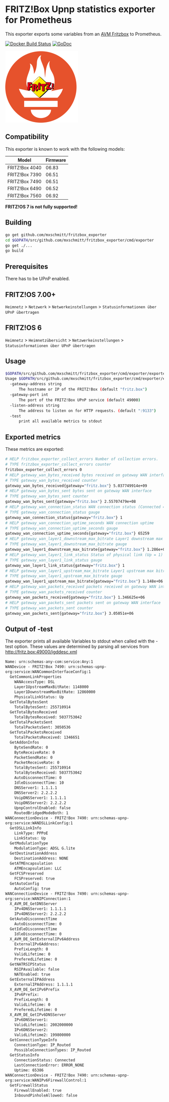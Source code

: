 # FRITZ!Box Upnp statistics exporter for Prometheus

This exporter exports some variables from an [AVM Fritzbox](https://avm.de/produkte/fritzbox/) to Prometheus.

[![Docker Build Status](https://img.shields.io/docker/build/mxschmitt/fritzbox_exporter.svg)](https://store.docker.com/community/images/mxschmitt/fritzbox_exporter)
[![GoDoc](https://godoc.org/github.com/mxschmitt/fritzbox_exporter/pkg/fritzboxmetrics?status.svg)](https://godoc.org/github.com/mxschmitt/fritzbox_exporter/pkg/fritzboxmetrics)

![FRITZ!Box Prometheus Exporter](./docs/logo.svg)

## Compatibility

This exporter is known to work with the following models:

| Model          | Firmware |
|----------------|----------|
| FRITZ!Box 4040 | 06.83    |
| FRITZ!Box 7390 | 06.51    |
| FRITZ!Box 7490 | 06.51    |
| FRITZ!Box 6490 | 06.52    |
| FRITZ!Box 7560 | 06.92    |

**FRITZ!OS 7 is not fully supported!**

## Building

```bash
go get github.com/mxschmitt/fritzbox_exporter
cd $GOPATH/src/github.com/mxschmitt/fritzbox_exporter/cmd/exporter
go get ./...
go build
```

## Prerequisites

There has to be UPnP enabled.

## FRITZ!OS 7.00+

`Heimnetz` > `Netzwerk` > `Netwerkeinstellungen` > `Statusinformationen über UPnP übertragen`

## FRITZ!OS 6

`Heimnetz` > `Heimnetzübersicht` > `Netzwerkeinstellungen` > `Statusinformationen über UPnP übertragen`

## Usage

```bash
$GOPATH/src/github.com/mxschmitt/fritzbox_exporter/cmd/exporter/exporter -h
Usage $GOPATH/src/github.com/mxschmitt/fritzbox_exporter/cmd/exporter/exporter:
  -gateway-address string
      The hostname or IP of the FRITZ!Box (default "fritz.box")
  -gateway-port int
      The port of the FRITZ!Box UPnP service (default 49000)
  -listen-address string
      The address to listen on for HTTP requests. (default ":9133")
  -test
      print all available metrics to stdout
```

## Exported metrics

These metrics are exported:

```bash
# HELP fritzbox_exporter_collect_errors Number of collection errors.
# TYPE fritzbox_exporter_collect_errors counter
fritzbox_exporter_collect_errors 0
# HELP gateway_wan_bytes_received bytes received on gateway WAN interface
# TYPE gateway_wan_bytes_received counter
gateway_wan_bytes_received{gateway="fritz.box"} 5.037749914e+09
# HELP gateway_wan_bytes_sent bytes sent on gateway WAN interface
# TYPE gateway_wan_bytes_sent counter
gateway_wan_bytes_sent{gateway="fritz.box"} 2.55707479e+08
# HELP gateway_wan_connection_status WAN connection status (Connected = 1)
# TYPE gateway_wan_connection_status gauge
gateway_wan_connection_status{gateway="fritz.box"} 1
# HELP gateway_wan_connection_uptime_seconds WAN connection uptime
# TYPE gateway_wan_connection_uptime_seconds gauge
gateway_wan_connection_uptime_seconds{gateway="fritz.box"} 65259
# HELP gateway_wan_layer1_downstream_max_bitrate Layer1 downstream max bitrate
# TYPE gateway_wan_layer1_downstream_max_bitrate gauge
gateway_wan_layer1_downstream_max_bitrate{gateway="fritz.box"} 1.286e+07
# HELP gateway_wan_layer1_link_status Status of physical link (Up = 1)
# TYPE gateway_wan_layer1_link_status gauge
gateway_wan_layer1_link_status{gateway="fritz.box"} 1
# HELP gateway_wan_layer1_upstream_max_bitrate Layer1 upstream max bitrate
# TYPE gateway_wan_layer1_upstream_max_bitrate gauge
gateway_wan_layer1_upstream_max_bitrate{gateway="fritz.box"} 1.148e+06
# HELP gateway_wan_packets_received packets received on gateway WAN interface
# TYPE gateway_wan_packets_received counter
gateway_wan_packets_received{gateway="fritz.box"} 1.346625e+06
# HELP gateway_wan_packets_sent packets sent on gateway WAN interface
# TYPE gateway_wan_packets_sent counter
gateway_wan_packets_sent{gateway="fritz.box"} 3.05051e+06
```

## Output of -test

The exporter prints all available Variables to stdout when called with the -test option.
These values are determined by parsing all services from http://fritz.box:49000/igddesc.xml 

    Name: urn:schemas-any-com:service:Any:1
    WANDevice - FRITZ!Box 7490: urn:schemas-upnp-org:service:WANCommonInterfaceConfig:1
      GetCommonLinkProperties
        WANAccessType: DSL
        Layer1UpstreamMaxBitRate: 1148000
        Layer1DownstreamMaxBitRate: 12860000
        PhysicalLinkStatus: Up
      GetTotalBytesSent
        TotalBytesSent: 255710914
      GetTotalBytesReceived
        TotalBytesReceived: 5037753042
      GetTotalPacketsSent
        TotalPacketsSent: 3050536
      GetTotalPacketsReceived
        TotalPacketsReceived: 1346651
      GetAddonInfos
        ByteSendRate: 0
        ByteReceiveRate: 0
        PacketSendRate: 0
        PacketReceiveRate: 0
        TotalBytesSent: 255710914
        TotalBytesReceived: 5037753042
        AutoDisconnectTime: 0
        IdleDisconnectTime: 10
        DNSServer1: 1.1.1.1
        DNSServer2: 2.2.2.2
        VoipDNSServer1: 1.1.1.1
        VoipDNSServer2: 2.2.2.2
        UpnpControlEnabled: false
        RoutedBridgedModeBoth: 1
    WANConnectionDevice - FRITZ!Box 7490: urn:schemas-upnp-org:service:WANDSLLinkConfig:1
      GetDSLLinkInfo
        LinkType: PPPoE
        LinkStatus: Up
      GetModulationType
        ModulationType: ADSL G.lite
      GetDestinationAddress
        DestinationAddress: NONE
      GetATMEncapsulation
        ATMEncapsulation: LLC
      GetFCSPreserved
        FCSPreserved: true
      GetAutoConfig
        AutoConfig: true
    WANConnectionDevice - FRITZ!Box 7490: urn:schemas-upnp-org:service:WANIPConnection:1
      X_AVM_DE_GetDNSServer
        IPv4DNSServer1: 1.1.1.1
        IPv4DNSServer2: 2.2.2.2
      GetAutoDisconnectTime
        AutoDisconnectTime: 0
      GetIdleDisconnectTime
        IdleDisconnectTime: 0
      X_AVM_DE_GetExternalIPv6Address
        ExternalIPv6Address: 
        PrefixLength: 0
        ValidLifetime: 0
        PreferedLifetime: 0
      GetNATRSIPStatus
        RSIPAvailable: false
        NATEnabled: true
      GetExternalIPAddress
        ExternalIPAddress: 1.1.1.1
      X_AVM_DE_GetIPv6Prefix
        IPv6Prefix: 
        PrefixLength: 0
        ValidLifetime: 0
        PreferedLifetime: 0
      X_AVM_DE_GetIPv6DNSServer
        IPv6DNSServer1: 
        ValidLifetime1: 2002000000
        IPv6DNSServer2: 
        ValidLifetime2: 199800000
      GetConnectionTypeInfo
        ConnectionType: IP_Routed
        PossibleConnectionTypes: IP_Routed
      GetStatusInfo
        ConnectionStatus: Connected
        LastConnectionError: ERROR_NONE
        Uptime: 65386
    WANConnectionDevice - FRITZ!Box 7490: urn:schemas-upnp-org:service:WANIPv6FirewallControl:1
      GetFirewallStatus
        FirewallEnabled: true
        InboundPinholeAllowed: false